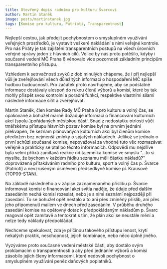 ```yaml
---
title: Otevřený dopis radnímu pro kulturu Švarcovi
author: Martin Staněk
image: posts/martinstanek.jpg
tags: [Komise pro kulturu, Patrioti, Transparentnost]
---
```


Nejlepší cestou, jak předejít pochybnostem o smysluplném využívání veřejných prostředků, je vystavit veškeré nakládání s nimi veřejné kontrole. Pro nás Piráty je tak zajištění transparentních postupů na všech úrovních veřejné správy jeden z hlavních cílů. Velice by nás proto potěšilo, kdyby i současné vedení MČ Praha 8 věnovalo více pozornosti základním principům transparentního přístupu.

Vzhledem k setrvačnosti zvyků z dob minulých chápeme, že i při nejlepší vůli je zveřejňování všech důležitých informací o hospodaření MČ spíše hudbou budoucnosti. Pro začátek proto navrhujeme, aby se podstatné informace dostávaly alespoň do rukou členů výborů a komisí, které by tak mohly přispět svou kontrolní a poradní funkcí, respektive vlastními silami následně informace šířit a zveřejňovat.

Martin Staněk, člen komise Rady MČ Praha 8 pro kulturu a volný čas, se opakovaně a bohužel marně dožaduje informací o financování kulturních akcí (spolu-)pořádaných městskou částí. Snad z nedostatku otrlosti vůči tmářskému přístupu hlavních postav komise byl na prvním jednání překvapen, že seznam plánovaných kulturních akcí byl členům komise předložen bez nejmenší zmínky o spjatých nákladech. Jelikož se jednalo o první schůzi současné komise, nepovažoval za vhodné tuto věc rozmazávat veřejně a prakticky se ptal po těchto informacích. Odpovědí mu nejdříve byla velmi příkrá zamítavá reakce od tajemníka komise ve smyslu "...to si myslíte, že bychom v každém řádku seznamu měli částku nákladů?" doprovázená přitakáváním radního pro kulturu, sport a volný čas p. Švarce (Patrioti) a nevzrušeným úsměvem předsedkyně komise pí. Krausové (TOP09-STAN).

Na základě následného a v zápise zaznamenaného příslibu p. Švarce informovat komisi o financování akcí svitla naděje, že údaje před dalším zasedáním nechá komisi rozeslat, nebo je s nimi seznámí nejpozději při zasedání. To se bohužel opět nestalo a to ani přes zmíněný příslib, ani přes jeho připomenutí mailem ve dnech před zasedáním. V průběhu druhého zasedání komise na opětovný dotaz k předpokládaným nákladům p. Švarc reagoval opět zamítavě a tentokrát s tím, že plán akcí se neustále mění a nelze tedy náklady předpokládat.

Nechceme spekulovat, zda je příčinou takového přístupu lenost, krytí nekalých praktik, neschopnost, jejich kombinace, nebo něco úplně jiného.

Vyzýváme proto současné vedení městské části, aby dostálo svým proklamacím o transparentnosti a aby před jednáním výborů a komisí zásobilo jejich členy informacemi, které nedovolí pochybnost o smysluplném využívání peněz daňových poplatníků.
